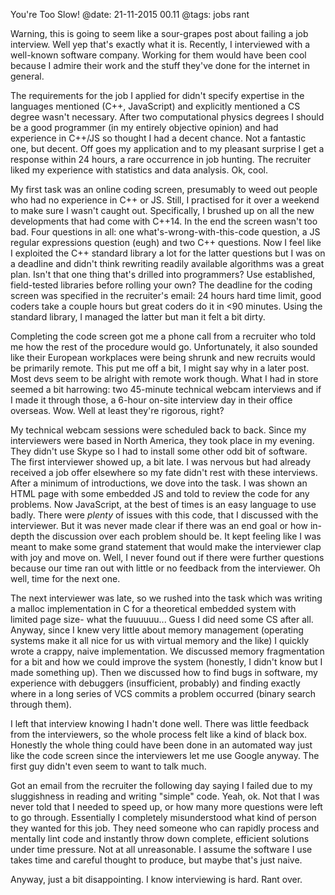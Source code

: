You're Too Slow!
@date: 21-11-2015 00.11
@tags: jobs rant

Warning, this is going to seem like a sour-grapes post about failing a job interview. Well yep that's exactly what it is. Recently, I interviewed with a well-known software company. Working for them would have been cool because I admire their work and the stuff they've done for the internet in general.

The requirements for the job I applied for didn't specify expertise in the languages mentioned (C++, JavaScript) and explicitly mentioned a CS degree wasn't necessary. After two computational physics degrees I should be a good programmer (in my entirely objective opinion) and had experience in C++/JS so thought I had a decent chance. Not a fantastic one, but decent. Off goes my application and to my pleasant surprise I get a response within 24 hours, a rare occurrence in job hunting. The recruiter liked my experience with statistics and data analysis. Ok, cool.

My first task was an online coding screen, presumably to weed out people who had no experience in C++ or JS. Still, I practised for it over a weekend to make sure I wasn't caught out. Specifically, I brushed up on all the new developments that had come with C++14. In the end the screen wasn't too bad. Four questions in all: one what's-wrong-with-this-code question, a JS regular expressions question (eugh) and two C++ questions. Now I feel like I exploited the C++ standard library a lot for the latter questions but I was on a deadline and didn't think rewriting readily available algorithms was a great plan. Isn't that one thing that's drilled into programmers? Use established, field-tested libraries before rolling your own? The deadline for the coding screen was specified in the recruiter's email: 24 hours hard time limit, good coders take a couple hours but great coders do it in <90 minutes. Using the standard library, I managed the latter but man it felt a bit dirty.

Completing the code screen got me a phone call from a recruiter who told me how the rest of the procedure would go. Unfortunately, it also sounded like their European workplaces were being shrunk and new recruits would be primarily remote. This put me off a bit, I might say why in a later post. Most devs seem to be alright with remote work though. What I had in store seemed a bit harrowing: two 45-minute technical webcam interviews and if I made it through those, a 6-hour on-site interview day in their office overseas. Wow. Well at least they're rigorous, right?

My technical webcam sessions were scheduled back to back. Since my interviewers were based in North America, they took place in my evening. They didn't use Skype so I had to install some other odd bit of software. The first interviewer showed up, a bit late. I was nervous but had already received a job offer elsewhere so my fate didn't rest with these interviews. After a minimum of introductions, we dove into the task. I was shown an HTML page with some embedded JS and told to review the code for any problems. Now JavaScript, at the best of times is an easy language to use badly. There were _plenty_ of issues with this code, that I discussed with the interviewer. But it was never made clear if there was an end goal or how in-depth the discussion over each problem should be. It kept feeling like I was meant to make some grand statement that would make the interviewer clap with joy and move on. Well, I never found out if there were further questions because our time ran out with little or no feedback from the interviewer. Oh well, time for the next one.

The next interviewer was late, so we rushed into the task which was writing a malloc implementation in C for a theoretical embedded system with limited page size- what the fuuuuuu... Guess I did need some CS after all. Anyway, since I knew very little about memory management (operating systems make it all nice for us with virtual memory and the like) I quickly wrote a crappy, naive implementation. We discussed memory fragmentation for a bit and how we could improve the system (honestly, I didn't know but I made something up). Then we discussed how to find bugs in software, my experience with debuggers (insufficient, probably) and finding exactly where in a long series of VCS commits a problem occurred (binary search through them).

I left that interview knowing I hadn't done well. There was little feedback from the interviewers, so the whole process felt like a kind of black box. Honestly the whole thing could have been done in an automated way just like the code screen since the interviewers let me use Google anyway. The first guy didn't even seem to want to talk much.

Got an email from the recruiter the following day saying I failed due to my sluggishness in reading and writing "simple" code. Yeah, ok. Not that I was never told that I needed to speed up, or how many more questions were left to go through. Essentially I completely misunderstood what kind of person they wanted for this job. They need someone who can rapidly process and mentally lint code and instantly throw down complete, efficient solutions under time pressure. Not at all unreasonable. I assume the software I use takes time and careful thought to produce, but maybe that's just naive.

Anyway, just a bit disappointing. I know interviewing is hard. Rant over.
